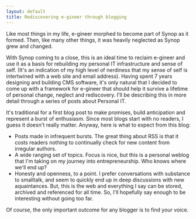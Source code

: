 ```yaml
---
layout: default
title: Rediscovering e-gineer through blogging
---
```


Like most things in my life, e-gineer morphed to become part of Synop as it
formed. Then, like many other things, it was heavily neglected as Synop grew
and changed.

With Synop coming to a close, this is an ideal time to reclaim e-gineer and use
it as a basis for rebuilding my personal IT infrastructure and sense of self.
(It's an indication of my high level of nerdiness that my sense of self is
intertwined with a web site and email address). Having spent 7 years designing
and building CMS software, it's only natural that I decided to come up with a
framework for e-gineer that should help it survive a lifetime of personal
change, neglect and rediscovery. I'll be describing this in more detail through
a series of posts about Personal IT.

It's traditional for a first blog post to make promises, build anticipation and
represent a burst of enthusiasm. Since most blogs start with no readers, I
guess it doesn't really matter. Anyway, here is what to expect from this
blog:
* Posts made in infrequent bursts. The great thing about RSS is that it costs readers nothing to continually check for new content from irregular authors.
* A wide ranging set of topics. Focus is nice, but this is a personal weblog that I'm taking on my journey into entrepreneurship.  Who knows where we'll end up?
* Honesty and openness, to a point. I prefer conversations with substance to smalltalk, and seem to quickly end up in deep discussions with new aquaintances. But, this is the web and everything I say can be stored, archived and referenced for all time. So, I'll hopefully say enough to be interesting without going too far.

Of course, the only important outcome for any blogger is to find your voice.
